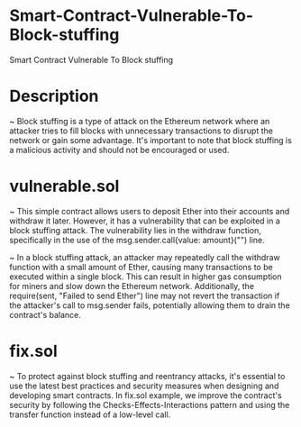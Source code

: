# Smart-Contract-Vulnerable-To-Block-stuffing
Smart Contract Vulnerable To Block stuffing

# Description
~ Block stuffing is a type of attack on the Ethereum network where an attacker tries to fill blocks with unnecessary transactions to disrupt the network or gain some advantage. It's important to note that block stuffing is a malicious activity and should not be encouraged or used.

# vulnerable.sol
~ This simple contract allows users to deposit Ether into their accounts and withdraw it later. However, it has a vulnerability that can be exploited in a block stuffing attack. The vulnerability lies in the withdraw function, specifically in the use of the msg.sender.call{value: amount}("") line.

~ In a block stuffing attack, an attacker may repeatedly call the withdraw function with a small amount of Ether, causing many transactions to be executed within a single block. This can result in higher gas consumption for miners and slow down the Ethereum network. Additionally, the require(sent, "Failed to send Ether") line may not revert the transaction if the attacker's call to msg.sender fails, potentially allowing them to drain the contract's balance.

# fix.sol
~ To protect against block stuffing and reentrancy attacks, it's essential to use the latest best practices and security measures when designing and developing smart contracts. In fix.sol example, we improve the contract's security by following the Checks-Effects-Interactions pattern and using the transfer function instead of a low-level call.
